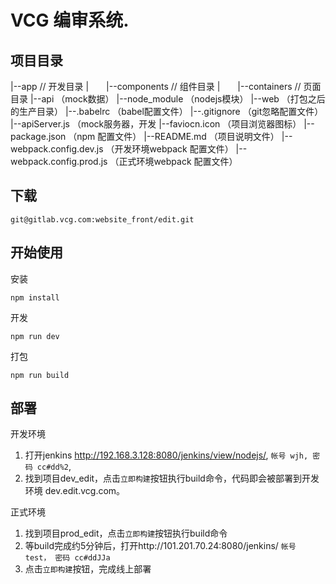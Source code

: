 # VCG 编审系统.

## 项目目录

|--app 																 // 开发目录
|  |--components													// 组件目录
|  |--containers 													// 页面目录
|--api （mock数据）
|--node_module （nodejs模块）
|--web （打包之后的生产目录）
|--.babelrc （babel配置文件）
|--.gitignore （git忽略配置文件）
|--apiServer.js （mock服务器，开发
|--faviocn.icon （项目浏览器图标）
|--package.json （npm 配置文件）
|--README.md （项目说明文件）
|--webpack.config.dev.js （开发环境webpack 配置文件）
|--webpack.config.prod.js （正式环境webpack 配置文件）

## 下载
```
git@gitlab.vcg.com:website_front/edit.git
```

## 开始使用
安装
```
npm install
```
开发
```
npm run dev
```
打包
```
npm run build
```

## 部署
开发环境
1. 打开jenkins http://192.168.3.128:8080/jenkins/view/nodejs/, `帐号 wjh, 密码 cc#dd%2`,
2. 找到项目dev_edit，点击`立即构建`按钮执行build命令，代码即会被部署到开发环境 dev.edit.vcg.com。

正式环境
1. 找到项目prod_edit，点击`立即构建`按钮执行build命令
2. 等build完成约5分钟后，打开http://101.201.70.24:8080/jenkins/ `帐号 test， 密码 cc#ddJJa`
3. 点击`立即构建`按钮，完成线上部署